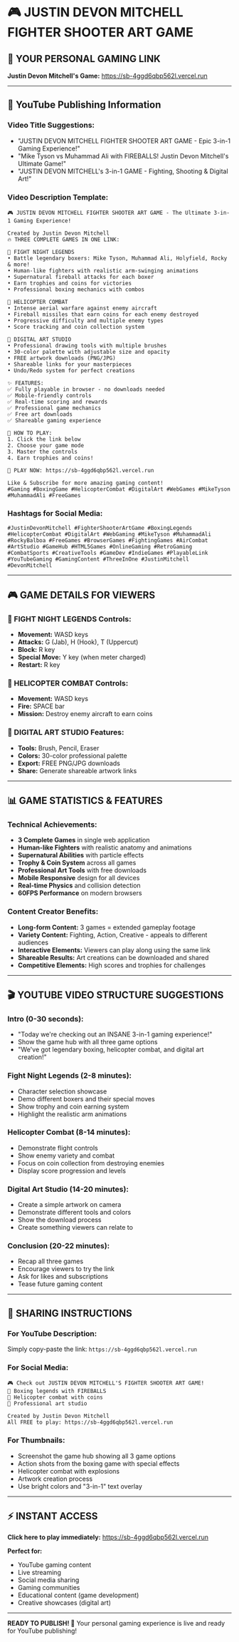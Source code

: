 # 🎮 JUSTIN DEVON MITCHELL FIGHTER SHOOTER ART GAME

## 🚀 **YOUR PERSONAL GAMING LINK**
**Justin Devon Mitchell's Game:** https://sb-4ggd6qbp562l.vercel.run

---

## 🎯 **YouTube Publishing Information**

### **Video Title Suggestions:**
- "JUSTIN DEVON MITCHELL FIGHTER SHOOTER ART GAME - Epic 3-in-1 Gaming Experience!"
- "Mike Tyson vs Muhammad Ali with FIREBALLS! Justin Devon Mitchell's Ultimate Game!"
- "JUSTIN DEVON MITCHELL's 3-in-1 GAME - Fighting, Shooting & Digital Art!"

### **Video Description Template:**
```
🎮 JUSTIN DEVON MITCHELL FIGHTER SHOOTER ART GAME - The Ultimate 3-in-1 Gaming Experience!

Created by Justin Devon Mitchell
🔥 THREE COMPLETE GAMES IN ONE LINK:

🥊 FIGHT NIGHT LEGENDS
• Battle legendary boxers: Mike Tyson, Muhammad Ali, Holyfield, Rocky & more!
• Human-like fighters with realistic arm-swinging animations
• Supernatural fireball attacks for each boxer
• Earn trophies and coins for victories
• Professional boxing mechanics with combos

🚁 HELICOPTER COMBAT
• Intense aerial warfare against enemy aircraft
• Fireball missiles that earn coins for each enemy destroyed
• Progressive difficulty and multiple enemy types
• Score tracking and coin collection system

🎨 DIGITAL ART STUDIO
• Professional drawing tools with multiple brushes
• 30-color palette with adjustable size and opacity
• FREE artwork downloads (PNG/JPG)
• Shareable links for your masterpieces
• Undo/Redo system for perfect creations

✨ FEATURES:
✅ Fully playable in browser - no downloads needed
✅ Mobile-friendly controls
✅ Real-time scoring and rewards
✅ Professional game mechanics
✅ Free art downloads
✅ Shareable gaming experience

🎯 HOW TO PLAY:
1. Click the link below
2. Choose your game mode
3. Master the controls
4. Earn trophies and coins!

🔗 PLAY NOW: https://sb-4ggd6qbp562l.vercel.run

Like & Subscribe for more amazing gaming content!
#Gaming #BoxingGame #HelicopterCombat #DigitalArt #WebGames #MikeTyson #MuhammadAli #FreeGames
```

### **Hashtags for Social Media:**
```
#JustinDevonMitchell #FighterShooterArtGame #BoxingLegends #HelicopterCombat #DigitalArt #WebGaming #MikeTyson #MuhammadAli #RockyBalboa #FreeGames #BrowserGames #FightingGames #AirCombat #ArtStudio #GameHub #HTML5Games #OnlineGaming #RetroGaming #CombatSports #CreativeTools #GameDev #IndieGames #PlayableLink #YouTubeGaming #GamingContent #ThreeInOne #JustinMitchell #DevonMitchell
```

---

## 🎮 **GAME DETAILS FOR VIEWERS**

### **🥊 FIGHT NIGHT LEGENDS Controls:**
- **Movement:** WASD keys
- **Attacks:** G (Jab), H (Hook), T (Uppercut)
- **Block:** R key  
- **Special Move:** Y key (when meter charged)
- **Restart:** R key

### **🚁 HELICOPTER COMBAT Controls:**
- **Movement:** WASD keys
- **Fire:** SPACE bar
- **Mission:** Destroy enemy aircraft to earn coins

### **🎨 DIGITAL ART STUDIO Features:**
- **Tools:** Brush, Pencil, Eraser
- **Colors:** 30-color professional palette
- **Export:** FREE PNG/JPG downloads
- **Share:** Generate shareable artwork links

---

## 📊 **GAME STATISTICS & FEATURES**

### **Technical Achievements:**
- **3 Complete Games** in single web application
- **Human-like Fighters** with realistic anatomy and animations
- **Supernatural Abilities** with particle effects
- **Trophy & Coin System** across all games
- **Professional Art Tools** with free downloads
- **Mobile Responsive** design for all devices
- **Real-time Physics** and collision detection
- **60FPS Performance** on modern browsers

### **Content Creator Benefits:**
- **Long-form Content:** 3 games = extended gameplay footage
- **Variety Content:** Fighting, Action, Creative - appeals to different audiences
- **Interactive Elements:** Viewers can play along using the same link
- **Shareable Results:** Art creations can be downloaded and shared
- **Competitive Elements:** High scores and trophies for challenges

---

## 🎬 **YOUTUBE VIDEO STRUCTURE SUGGESTIONS**

### **Intro (0-30 seconds):**
- "Today we're checking out an INSANE 3-in-1 gaming experience!"
- Show the game hub with all three game options
- "We've got legendary boxing, helicopter combat, and digital art creation!"

### **Fight Night Legends (2-8 minutes):**
- Character selection showcase
- Demo different boxers and their special moves
- Show trophy and coin earning system
- Highlight the realistic arm animations

### **Helicopter Combat (8-14 minutes):**
- Demonstrate flight controls
- Show enemy variety and combat
- Focus on coin collection from destroying enemies
- Display score progression and levels

### **Digital Art Studio (14-20 minutes):**
- Create a simple artwork on camera
- Demonstrate different tools and colors
- Show the download process
- Create something viewers can relate to

### **Conclusion (20-22 minutes):**
- Recap all three games
- Encourage viewers to try the link
- Ask for likes and subscriptions
- Tease future gaming content

---

## 🔗 **SHARING INSTRUCTIONS**

### **For YouTube Description:**
Simply copy-paste the link: `https://sb-4ggd6qbp562l.vercel.run`

### **For Social Media:**
```
🎮 Check out JUSTIN DEVON MITCHELL'S FIGHTER SHOOTER ART GAME!
🥊 Boxing legends with FIREBALLS
🚁 Helicopter combat with coins  
🎨 Professional art studio

Created by Justin Devon Mitchell
All FREE to play: https://sb-4ggd6qbp562l.vercel.run
```

### **For Thumbnails:**
- Screenshot the game hub showing all 3 game options
- Action shots from the boxing game with special effects
- Helicopter combat with explosions
- Artwork creation process
- Use bright colors and "3-in-1" text overlay

---

## ⚡ **INSTANT ACCESS**
**Click here to play immediately:** https://sb-4ggd6qbp562l.vercel.run

**Perfect for:**
- YouTube gaming content
- Live streaming
- Social media sharing  
- Gaming communities
- Educational content (game development)
- Creative showcases (digital art)

---

**READY TO PUBLISH! 🚀**
Your personal gaming experience is live and ready for YouTube publishing!